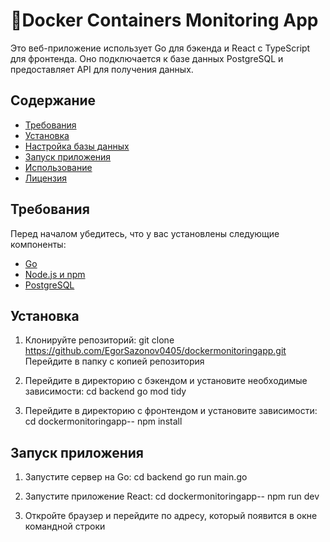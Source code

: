 # 🐳Docker Containers Monitoring App

Это веб-приложение использует Go для бэкенда и React с TypeScript для фронтенда. Оно подключается к базе данных PostgreSQL и предоставляет API для получения данных.

## Содержание

- [Требования](#требования)
- [Установка](#установка)
- [Настройка базы данных](#настройка-базы-данных)
- [Запуск приложения](#запуск-приложения)
- [Использование](#использование)
- [Лицензия](#лицензия)

## Требования

Перед началом убедитесь, что у вас установлены следующие компоненты:

- [Go](https://golang.org/dl/)
- [Node.js и npm](https://nodejs.org/)
- [PostgreSQL](https://www.postgresql.org/download/)

## Установка

1. Клонируйте репозиторий:
git clone https://github.com/EgorSazonov0405/dockermonitoringapp.git
Перейдите в папку с копией репозитория

2. Перейдите в директорию с бэкендом и установите необходимые зависимости:
cd backend
go mod tidy


3. Перейдите в директорию с фронтендом и установите зависимости:
cd dockermonitoringapp--
npm install
   
## Запуск приложения

1. Запустите сервер на Go:
cd backend
go run main.go

2. Запустите приложение React:
cd dockermonitoringapp--
npm run dev

3. Откройте браузер и перейдите по адресу, который появится в окне командной строки


